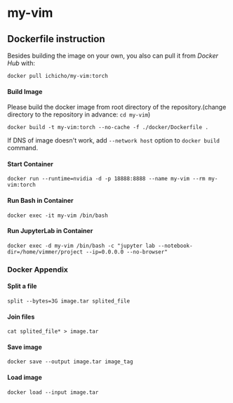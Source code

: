 # my-vim

## Dockerfile instruction
Besides building the image on your own, you also can pull it from *Docker Hub* with:
```
docker pull ichicho/my-vim:torch
```

#### Build Image
Please build the docker image from root directory of the repository.(change directory to the repository in advance: `cd my-vim`) 
```
docker build -t my-vim:torch --no-cache -f ./docker/Dockerfile .
```
If DNS of image doesn't work, add `--network host` option to `docker build` command.

#### Start Container
```
docker run --runtime=nvidia -d -p 18888:8888 --name my-vim --rm my-vim:torch
```

#### Run Bash in Container
```
docker exec -it my-vim /bin/bash
```

#### Run JupyterLab in Container
```
docker exec -d my-vim /bin/bash -c "jupyter lab --notebook-dir=/home/vimmer/project --ip=0.0.0.0 --no-browser"
```

### Docker Appendix
#### Split a file
```
split --bytes=3G image.tar splited_file
```

#### Join files
```
cat splited_file* > image.tar
```

#### Save image
```
docker save --output image.tar image_tag
```

#### Load image
```
docker load --input image.tar
```

